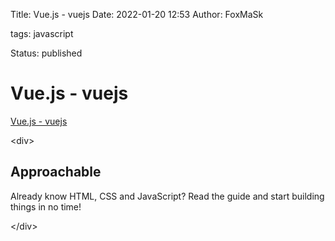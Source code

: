 Title: Vue.js - vuejs
Date: 2022-01-20 12:53
Author: FoxMaSk 

tags: javascript

Status: published





# Vue.js - vuejs

[Vue.js - vuejs](https://vuejs.org/)

&lt;div&gt;

Approachable
------------

Already know HTML, CSS and JavaScript? Read the guide and start building
things in no time!

&lt;/div&gt;
